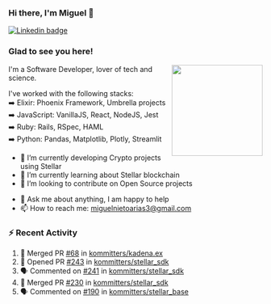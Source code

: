 ### Hi there, I'm Miguel 👋

<a href="https://linkedin.com/in/miguelnietoa/" target="_blank" rel="noopener noreferrer">
  <img src="https://img.shields.io/badge/-LinkedIn-0e76a8?style=flat-square&logo=Linkedin&logoColor=white" alt="Linkedin badge">
</a>
<!-- [![Website Badge](https://img.shields.io/badge/Website-3b5998?style=flat-square&logo=google-chrome&logoColor=white)](#notavailablenow#) 

<img src="https://i.imgur.com/tbrLrt5.gif" width=400 alt="Coding GIF" align="right"/>
-->


### Glad to see you here!
<a href="https://github.com/miguelnietoa"><img src="https://github-readme-stats.vercel.app/api?username=miguelnietoa&show_icons=true&hide_border=true&count_private=true&include_all_commits=true&theme=tokyonight" height="180em" align="right"/></a>
I'm a Software Developer, lover of tech and science. 

I've worked with the following stacks:\
➡️ Elixir: Phoenix Framework, Umbrella projects\
➡️ JavaScript: VanillaJS, React, NodeJS, Jest\
➡️ Ruby: Rails, RSpec, HAML\
➡️ Python: Pandas, Matplotlib, Plotly, Streamlit

- 🔭 I’m currently developing Crypto projects using Stellar
- 🌱 I’m currently learning about Stellar blockchain
- 👯 I’m looking to contribute on Open Source projects
<!-- 
- 😄 I just finished a Machine Learning course! 
- 🤔 I’m looking for help with ...
-->
- 💬 Ask me about anything, I am happy to help
- 📫 How to reach me: miguelnietoarias3@gmail.com

### ⚡ Recent Activity

<!--START_SECTION:activity-->
1. 🎉 Merged PR [#68](https://github.com/kommitters/kadena.ex/pull/68) in [kommitters/kadena.ex](https://github.com/kommitters/kadena.ex)
2. 💪 Opened PR [#243](https://github.com/kommitters/stellar_sdk/pull/243) in [kommitters/stellar_sdk](https://github.com/kommitters/stellar_sdk)
3. 🗣 Commented on [#241](https://github.com/kommitters/stellar_sdk/issues/241) in [kommitters/stellar_sdk](https://github.com/kommitters/stellar_sdk)
4. 🎉 Merged PR [#230](https://github.com/kommitters/stellar_sdk/pull/230) in [kommitters/stellar_sdk](https://github.com/kommitters/stellar_sdk)
5. 🗣 Commented on [#190](https://github.com/kommitters/stellar_base/issues/190) in [kommitters/stellar_base](https://github.com/kommitters/stellar_base)
<!--END_SECTION:activity-->
